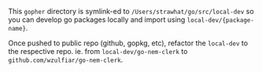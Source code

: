 This `gopher` directory is symlink-ed to `/Users/strawhat/go/src/local-dev` so you can develop go packages locally and import using `local-dev/{package-name}`.

Once pushed to public repo (github, gopkg, etc), refactor the `local-dev` to the respective repo. ie. from `local-dev/go-nem-clerk` to `github.com/wzulfiar/go-nem-clerk`.